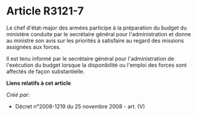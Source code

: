 # Article R3121-7

Le chef d'état-major des armées participe à la préparation du budget du ministère conduite par le secrétaire général pour
l'administration et donne au ministre son avis sur les priorités à satisfaire au regard des missions assignées aux forces.

Il est tenu informé par le secrétaire général pour l'administration de l'exécution du budget lorsque la disponibilité ou
l'emploi des forces sont affectés de façon substantielle.

**Liens relatifs à cet article**

_Créé par_:

  - Décret n°2008-1219 du 25 novembre 2008 - art. (V)
